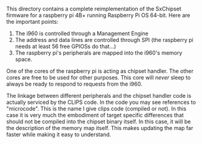 This directory contains a complete reimplementation of the SxChipset firmware for a raspberry pi 4B+ running Raspberry Pi OS 64-bit.
Here are the important points:

1. The i960 is controlled through a Management Engine 
2. The address and data lines are controlled through SPI (the raspberry pi needs at least 56 free GPIOSs do that...)
3. The raspberry pi's peripherals are mapped into the i960's memory space.

One of the cores of the raspberry pi is acting as chipset handler. The other cores are free to be used for 
other purposes. This core will _never_ sleep to always be ready to respond to requests from the i960.

The linkage between different peripherals and the chipset handler code is actually serviced by the CLIPS code. 
In the code you may see references to "microcode". This is the name I give clips code (compiled or not). In this
case it is very much the embodiment of target specific differences that should not be compiled into the chipset binary
itself. In this case, it will be the description of the memory map itself. This makes updating the map far faster while
making it easy to understand.